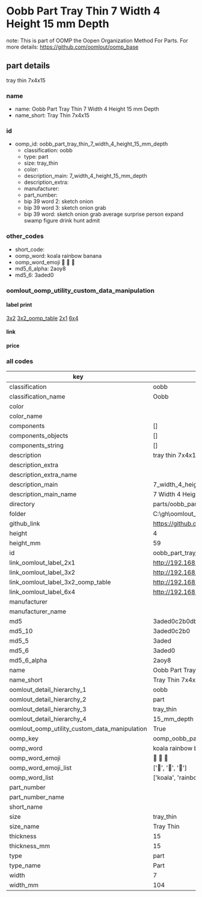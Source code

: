 # Oobb Part Tray Thin 7 Width 4 Height 15 mm Depth  

note: This is part of OOMP the Oopen Organization Method For Parts. For more details: https://github.com/oomlout/oomp_base

##  part details
  



tray thin 7x4x15



### name
* name: Oobb Part Tray Thin 7 Width 4 Height 15 mm Depth
* name_short: Tray Thin 7x4x15 
### id
* oomp_id: oobb_part_tray_thin_7_width_4_height_15_mm_depth
  * classification: oobb
  * type: part
  * size: tray_thin
  * color: 
  * description_main: 7_width_4_height_15_mm_depth
  * description_extra: 
  * manufacturer: 
  * part_number: 
  * bip 39 word 2: sketch onion
  * bip 39 word 3: sketch onion grab
  * bip 39 word: sketch onion grab average surprise person expand swamp figure drink hunt admit

### other_codes
* short_code: 
* oomp_word: koala rainbow banana
* oomp_word_emoji :koala: :rainbow: :banana:
* md5_6_alpha: 2aoy8
* md5_6: 3aded0






### oomlout_oomp_utility_custom_data_manipulation
#### label print
[3x2](http://192.168.1.245:1112/?label=oomp%202aoy8)
[3x2_oomp_table](http://192.168.1.108:1112/?label=oomp%202aoy8)
[2x1](http://192.168.1.242:1112/?label=oomp%202aoy8)
[6x4](http://192.168.1.55:1112/?label=oomp%202aoy8)    

#### link

                              

#### price







### all codes 
| key | value |  
| --- | --- |  
| classification | oobb |  
| classification_name | Oobb |  
| color |  |  
| color_name |  |  
| components | [] |  
| components_objects | [] |  
| components_string | [] |  
| description | tray thin 7x4x15 |  
| description_extra |  |  
| description_extra_name |  |  
| description_main | 7_width_4_height_15_mm_depth |  
| description_main_name | 7 Width 4 Height 15 mm Depth |  
| directory | parts/oobb_part_tray_thin_7_width_4_height_15_mm_depth |  
| folder | C:\gh\oomlout_oobb_version_4_generated_parts\things\oobb_part_tray_thin_7_width_4_height_15_mm_depth |  
| github_link | https://github.com/oomlout/oomlout_oomp_part_src/tree/main/parts/oobb_part_tray_thin_7_width_4_height_15_mm_depth |  
| height | 4 |  
| height_mm | 59 |  
| id | oobb_part_tray_thin_7_width_4_height_15_mm_depth |  
| link_oomlout_label_2x1 | http://192.168.1.242:1112/?label=oomp%202aoy8 |  
| link_oomlout_label_3x2 | http://192.168.1.245:1112/?label=oomp%202aoy8 |  
| link_oomlout_label_3x2_oomp_table | http://192.168.1.108:1112/?label=oomp%202aoy8 |  
| link_oomlout_label_6x4 | http://192.168.1.55:1112/?label=oomp%202aoy8 |  
| manufacturer |  |  
| manufacturer_name |  |  
| md5 | 3aded0c2b0db2a068d6d30fccaa6b651 |  
| md5_10 | 3aded0c2b0 |  
| md5_5 | 3aded |  
| md5_6 | 3aded0 |  
| md5_6_alpha | 2aoy8 |  
| name | Oobb Part Tray Thin 7 Width 4 Height 15 mm Depth |  
| name_short | Tray Thin 7x4x15  |  
| oomlout_detail_hierarchy_1 | oobb |  
| oomlout_detail_hierarchy_2 | part |  
| oomlout_detail_hierarchy_3 | tray_thin |  
| oomlout_detail_hierarchy_4 | 15_mm_depth |  
| oomlout_oomp_utility_custom_data_manipulation | True |  
| oomp_key | oomp_oobb_part_tray_thin_7_width_4_height_15_mm_depth |  
| oomp_word | koala rainbow banana |  
| oomp_word_emoji | :koala: :rainbow: :banana: |  
| oomp_word_emoji_list | [':koala:', ':rainbow:', ':banana:'] |  
| oomp_word_list | ['koala', 'rainbow', 'banana'] |  
| part_number |  |  
| part_number_name |  |  
| short_name |  |  
| size | tray_thin |  
| size_name | Tray Thin |  
| thickness | 15 |  
| thickness_mm | 15 |  
| type | part |  
| type_name | Part |  
| width | 7 |  
| width_mm | 104 |  
